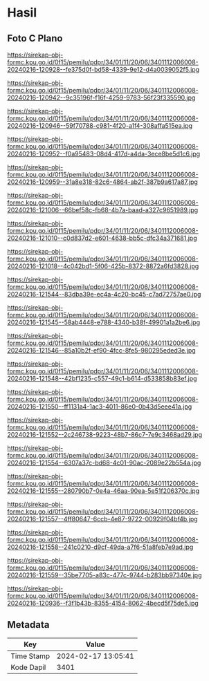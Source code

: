 # Hasil

## Foto C Plano

https://sirekap-obj-formc.kpu.go.id/0f15/pemilu/pdpr/34/01/11/20/06/3401112006008-20240216-120928--fe375d0f-bd58-4339-9e12-d4a0039052f5.jpg

https://sirekap-obj-formc.kpu.go.id/0f15/pemilu/pdpr/34/01/11/20/06/3401112006008-20240216-120942--9c35196f-f16f-4259-9783-56f23f335590.jpg

https://sirekap-obj-formc.kpu.go.id/0f15/pemilu/pdpr/34/01/11/20/06/3401112006008-20240216-120946--59f70788-c981-4f20-a1f4-308affa515ea.jpg

https://sirekap-obj-formc.kpu.go.id/0f15/pemilu/pdpr/34/01/11/20/06/3401112006008-20240216-120952--f0a95483-08d4-417d-a4da-3ece8be5d1c6.jpg

https://sirekap-obj-formc.kpu.go.id/0f15/pemilu/pdpr/34/01/11/20/06/3401112006008-20240216-120959--31a8e318-82c6-4864-ab2f-387b9a617a87.jpg

https://sirekap-obj-formc.kpu.go.id/0f15/pemilu/pdpr/34/01/11/20/06/3401112006008-20240216-121006--66bef58c-fb68-4b7a-baad-a327c9651989.jpg

https://sirekap-obj-formc.kpu.go.id/0f15/pemilu/pdpr/34/01/11/20/06/3401112006008-20240216-121010--c0d837d2-e601-4638-bb5c-dfc34a371681.jpg

https://sirekap-obj-formc.kpu.go.id/0f15/pemilu/pdpr/34/01/11/20/06/3401112006008-20240216-121018--4c042bd1-5f06-425b-8372-8872a6fd3828.jpg

https://sirekap-obj-formc.kpu.go.id/0f15/pemilu/pdpr/34/01/11/20/06/3401112006008-20240216-121544--83dba39e-ec4a-4c20-bc45-c7ad72757ae0.jpg

https://sirekap-obj-formc.kpu.go.id/0f15/pemilu/pdpr/34/01/11/20/06/3401112006008-20240216-121545--58ab4448-e788-4340-b38f-49901a1a2be6.jpg

https://sirekap-obj-formc.kpu.go.id/0f15/pemilu/pdpr/34/01/11/20/06/3401112006008-20240216-121546--85a10b2f-ef90-4fcc-8fe5-980295eded3e.jpg

https://sirekap-obj-formc.kpu.go.id/0f15/pemilu/pdpr/34/01/11/20/06/3401112006008-20240216-121548--42bf1235-c557-49c1-b614-d533858b83ef.jpg

https://sirekap-obj-formc.kpu.go.id/0f15/pemilu/pdpr/34/01/11/20/06/3401112006008-20240216-121550--ff1131a4-1ac3-4011-86e0-0b43d5eee41a.jpg

https://sirekap-obj-formc.kpu.go.id/0f15/pemilu/pdpr/34/01/11/20/06/3401112006008-20240216-121552--2c246738-9223-48b7-86c7-7e9c3468ad29.jpg

https://sirekap-obj-formc.kpu.go.id/0f15/pemilu/pdpr/34/01/11/20/06/3401112006008-20240216-121554--6307a37c-bd68-4c01-90ac-2089e22b554a.jpg

https://sirekap-obj-formc.kpu.go.id/0f15/pemilu/pdpr/34/01/11/20/06/3401112006008-20240216-121555--280790b7-0e4a-46aa-90ea-5e51f206370c.jpg

https://sirekap-obj-formc.kpu.go.id/0f15/pemilu/pdpr/34/01/11/20/06/3401112006008-20240216-121557--4ff80647-6ccb-4e87-9722-00929f04bf4b.jpg

https://sirekap-obj-formc.kpu.go.id/0f15/pemilu/pdpr/34/01/11/20/06/3401112006008-20240216-121558--241c0210-d9cf-49da-a7f6-51a8feb7e9ad.jpg

https://sirekap-obj-formc.kpu.go.id/0f15/pemilu/pdpr/34/01/11/20/06/3401112006008-20240216-121559--35be7705-a83c-477c-9744-b283bb97340e.jpg

https://sirekap-obj-formc.kpu.go.id/0f15/pemilu/pdpr/34/01/11/20/06/3401112006008-20240216-120936--f3f1b43b-8355-4154-8062-4becd5f75de5.jpg


## Metadata

| Key        | Value               |
| ---------- | ------------------- |
| Time Stamp | 2024-02-17 13:05:41 |
| Kode Dapil | 3401                |



